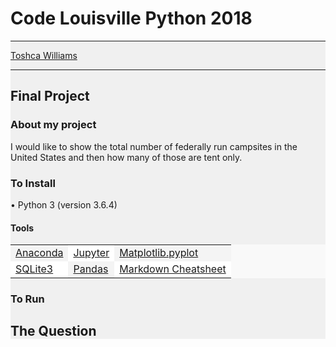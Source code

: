 # Code Louisville Python 2018
<div style="background: #f0f0f0;">
<hr />
<a href="mailto:toshcaw.proscrib@gmail.com">Toshca Williams</a>
<hr />

<h2>Final Project</h2>

<h3>About my project</h3>
<p>I would like to show the total number of federally run campsites in the United States and then how many of those are tent only.</p>

<h3>To Install</h3>
<p>&bull; Python 3 (version 3.6.4)</p>
<h4>Tools</h4>
<table bgcolor="#f9f9f9" width="100%" cellspacing="0" cellpadding="0" border="0">
   <tr>
      <td bgcolor="#f4f4f4"><a href="https://www.anaconda.com/download" target="_blank">Anaconda</a></td>
      <td bgcolor="#ffffff"><a href="http://jupyter.org/install" target="_blank">Jupyter</a></td>
      <td bgcolor="#f4f4f4"><a href="https://matplotlib.org/users/installing.html" target="_blank">Matplotlib.pyplot</a></td>
   </tr>
   <tr>
      <td bgcolor="#ffffff"><a href="https://www.tutorialspoint.com/sqlite/sqlite_installation.htm" target="_blank">SQLite3</a></td>
      <td bgcolor="#f4f4f4"><a href="https://pandas.pydata.org/" target="_blank">Pandas</a></td>
      <td bgcolor="#ffffff"><a href="https://github.com/adam-p/markdown-here/wiki/Markdown-Cheatsheet" target="_blank">Markdown Cheatsheet</a></td>
   </tr>
</table>

<h3>To Run</h3>
<p></p>

<h2>The Question</h2>
<p></p>

</div>
